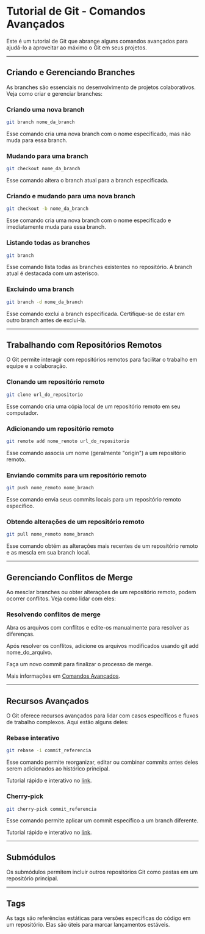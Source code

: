 # Tutorial de Git - Comandos Avançados

Este é um tutorial de Git que abrange alguns comandos avançados para ajudá-lo a aproveitar ao máximo o Git em seus projetos.

---
## Criando e Gerenciando Branches

As branches são essenciais no desenvolvimento de projetos colaborativos. Veja como criar e gerenciar branches:

### Criando uma nova branch

```bash
git branch nome_da_branch
```

Esse comando cria uma nova branch com o nome especificado, mas não muda para essa branch.

### Mudando para uma branch

```bash
git checkout nome_da_branch
```

Esse comando altera o branch atual para a branch especificada.

### Criando e mudando para uma nova branch

```bash
git checkout -b nome_da_branch
```

Esse comando cria uma nova branch com o nome especificado e imediatamente muda para essa branch.

### Listando todas as branches

```bash
git branch
```

Esse comando lista todas as branches existentes no repositório. A branch atual é destacada com um asterisco.


### Excluindo uma branch

```bash
git branch -d nome_da_branch
```

Esse comando exclui a branch especificada. Certifique-se de estar em outro branch antes de excluí-la.

---
## Trabalhando com Repositórios Remotos

O Git permite interagir com repositórios remotos para facilitar o trabalho em equipe e a colaboração.

### Clonando um repositório remoto

```bash
git clone url_do_repositorio
```

Esse comando cria uma cópia local de um repositório remoto em seu computador.

### Adicionando um repositório remoto

```bash
git remote add nome_remoto url_do_repositorio
```

Esse comando associa um nome (geralmente "origin") a um repositório remoto.

### Enviando commits para um repositório remoto

```bash
git push nome_remoto nome_branch
```

Esse comando envia seus commits locais para um repositório remoto específico.

### Obtendo alterações de um repositório remoto

```bash
git pull nome_remoto nome_branch
```

Esse comando obtém as alterações mais recentes de um repositório remoto e as mescla em sua branch local.

---
## Gerenciando Conflitos de Merge

Ao mesclar branches ou obter alterações de um repositório remoto, podem ocorrer conflitos. Veja como lidar com eles:

### Resolvendo conflitos de merge

Abra os arquivos com conflitos e edite-os manualmente para resolver as diferenças.

Após resolver os conflitos, adicione os arquivos modificados usando git add nome_do_arquivo.

Faça um novo commit para finalizar o processo de merge.

Mais informações em [Comandos Avançados](./comandos-avancados.md).

---
## Recursos Avançados
O Git oferece recursos avançados para lidar com casos específicos e fluxos de trabalho complexos. Aqui estão alguns deles:

### Rebase interativo

```bash
git rebase -i commit_referencia
```

Esse comando permite reorganizar, editar ou combinar commits antes deles serem adicionados ao histórico principal.

Tutorial rápido e interativo no [link](https://www.youtube.com/watch?v=kMvLn8WcAII&ab_channel=Ihatetomatoes).

### Cherry-pick

```bash
git cherry-pick commit_referencia
```

Esse comando permite aplicar um commit específico a um branch diferente. 

Tutorial rápido e interativo no [link](https://www.youtube.com/watch?v=wIY824wWpu4&ab_channel=Ihatetomatoes).

---
## Submódulos

Os submódulos permitem incluir outros repositórios Git como pastas em um repositório principal.

---
## Tags

As tags são referências estáticas para versões específicas do código em um repositório. Elas são úteis para marcar lançamentos estáveis.